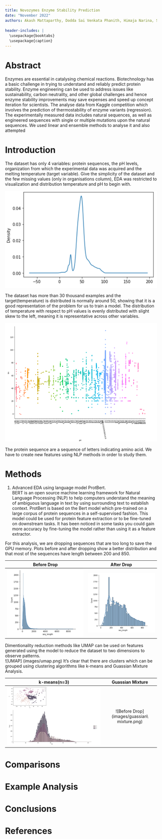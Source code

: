 ```yaml
---
title: Novozymes Enzyme Stability Prediction
date: "November 2022"
authors: Akash Mattaparthy, Dodda Sai Venkata Phanith, Himaja Narina, Shravani Naikoti, San José State University

header-includes: |
  \usepackage{booktabs}
  \usepackage{caption}
---
```


# Abstract

Enzymes are essential in catalysing chemical reactions. Biotechnology has a basic challenge in trying to understand and reliably predict protein stability. Enzyme engineering can be used to address issues like sustainability, carbon neutrality, and other global challenges and hence enzyme stability improvements may save expenses and speed up concept iteration for scientists. The analyse data from Kaggle competition which involves the prediction of thermostability of enzyme variants (regression). The experimentally measured data includes natural sequences, as well as engineered sequences with single or multiple mutations upon the natural sequences. We used linear and ensemble methods to analyse it and also attempted 

# Introduction

The dataset has only 4 variables: protein sequences, the pH levels, organization from which the experimental data was acquired and the melting temperature (target variable). Give the simplicity of the dataset and the few missing values (only in organisations column), EDA was restricted to visualization and distribution temperature and pH to begin with.

![Temperature Distribution](images/tm_hist.png)

The dataset has more than 30 thousand examples and the target(temperature) is distributed is normally around 50, showing that it is a good representation of the problem for us to train a model. The distribution of temperature with respect to pH values is evenly distributed with slight skew to the left, meaning it is representative across other variables.

![Temperature Distribution](images/melting_ph.png)

The protein sequence are a sequence of letters indicating amino acid. We have to create new features using NLP methods in order to study them.
# Methods
1.	Advanced EDA using language model ProtBert.  
BERT is an open source machine learning framework for Natural Language Processing (NLP) to help computers understand the meaning of ambiguous language in text by using surrounding text to establish context. ProtBert is based on the Bert model which pre-trained on a large corpus of protein sequences in a self-supervised fashion. This model could be used for protein feature extraction or to be fine-tuned on downstream tasks. It has been noticed in some tasks you could gain more accuracy by fine-tuning the model rather than using it as a feature extractor.

For this analysis, we are dropping sequences that are too long to save the GPU memory. Plots before and after dropping show a better distribution and that most of the sequences have length between 200 and 850.

Before Drop            |  After Drop
:-------------------------:|:-------------------------:
![Before Drop](images/before_drop.png)|![After Drop](images/after_drop.png)

Dimentionality reduction methods like UMAP can be used on features generated using the model to reduce the dataset to two dimensions to observe patterns.  
![UMAP] (images/umap.png)
It’s clear that there are clusters which can be grouped using clustering algorithms like k-means and Guassian Mixture Analysis.

k-means(n=3) |  Guassian Mixture
:-------------------------:|:-------------------------:
![Before Drop](images/cluster.png)|![Before Drop](images/guassian\ mixture.png)



# Comparisons

# Example Analysis

# Conclusions


# References
